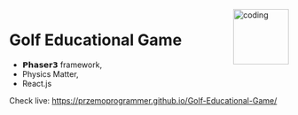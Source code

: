 <img align="right" alt="coding" src="https://encrypted-tbn0.gstatic.com/images?q=tbn:ANd9GcTsXQOC7YLSGbvIxEs0CwLrurL2wDEKK1gqiCy0dZjlVg&s" width="100" height="auto">

# Golf Educational Game

* 𝗣𝗵𝗮𝘀𝗲𝗿𝟯 framework,
* Physics Matter,
* React.js

Check live: https://przemoprogrammer.github.io/Golf-Educational-Game/
